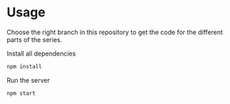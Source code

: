 
# Usage
Choose the right branch in this repository to get the code for the different parts of the series.

Install all dependencies
```sh
npm install
```

Run the server
```sh
npm start
```
